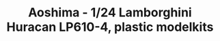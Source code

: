 ---
layout: product
title: "Aoshima - 1/24 Lamborghini Huracan LP610-4, plastic modelkits"
price: "TBA" 
desc: "N/A"
img_path: "/assets/img/AO13762.jpg"
brand: "N/A"
available: false
special_offer: false
new: false
soon: false
cat: "010000"
subcat: "013700"
subsubcat: "0N/A"
sifra: "AO13762"
popular: false
---